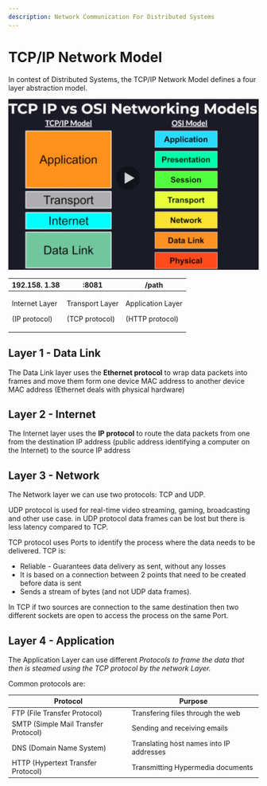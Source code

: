 ```yaml
---
description: Network Communication For Distributed Systems
---
```


# TCP/IP Network Model

In contest of Distributed Systems, the TCP/IP Network Model defines a four layer abstraction model.

![](<../../.gitbook/assets/image (12).png>)

| 192.158. 1.38                             | :8081                                       | /path                                          |
| ----------------------------------------- | ------------------------------------------- | ---------------------------------------------- |
| <p>Internet Layer</p><p>(IP protocol)</p> | <p>Transport Layer</p><p>(TCP protocol)</p> | <p>Application Layer</p><p>(HTTP protocol)</p> |

## Layer 1 - Data Link

The Data Link layer uses the **Ethernet protocol** to wrap data packets into frames and move them form one device MAC address to another device MAC address (Ethernet deals with physical hardware)

## Layer 2 - Internet

The Internet layer uses the **IP protocol** to route the data packets from one from the destination IP address (public address identifying a computer on the Internet) to the source IP address

## Layer 3 - Network

The Network layer we can use two protocols: TCP and UDP.

UDP protocol is used for real-time video streaming, gaming, broadcasting and other use case. in UDP protocol data frames can be lost but there is less latency compared to TCP.

TCP protocol uses Ports to identify the process where the data needs to be delivered. TCP is:

* Reliable - Guarantees data delivery as sent, without any losses
* It is based on a connection between 2 points that need to be created before data is sent
* Sends a stream of bytes (and not UDP data frames).

In TCP if two sources are connection to the same destination then two different sockets are open to access the process on the same Port.

## Layer 4 - Application

The Application Layer can use different _Protocols to frame the data that then is steamed using the TCP protocol by the network Layer._

Common protocols are:

| Protocol                             | Purpose                                  |
| ------------------------------------ | ---------------------------------------- |
| FTP (File Transfer Protocol)         | Transfering files through the web        |
| SMTP (Simple Mail Transfer Protocol) | Sending and receiving emails             |
| DNS (Domain Name System)             | Translating host names into IP addresses |
| HTTP (Hypertext Transfer Protocol)   | Transmitting Hypermedia documents        |

